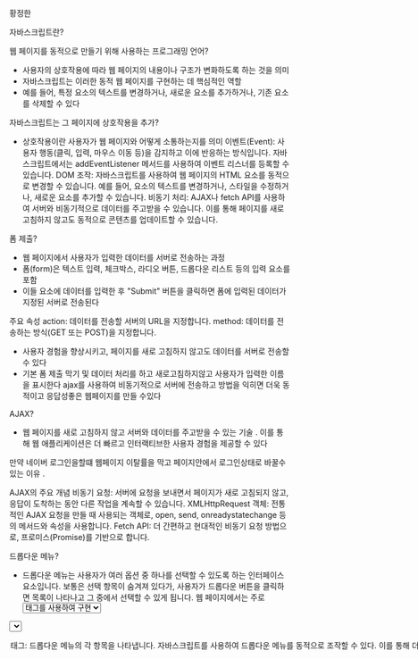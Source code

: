 황정한


자바스크립트란?

웹 페이지를 동적으로 만들기 위해 사용하는 프로그래밍 언어?

* 사용자의 상호작용에 따라 웹 페이지의 내용이나 구조가 변화하도록 하는 것을 의미
* 자바스크립트는 이러한 동적 웹 페이지를 구현하는 데 핵심적인 역할
* 예를 들어, 특정 요소의 텍스트를 변경하거나, 새로운 요소를 추가하거나, 기존 요소를 삭제할 수 있다 




자바스크립트는 그 페이지에 상호작용을 추가?
* 상호작용이란 사용자가 웹 페이지와 어떻게 소통하는지를 의미
이벤트(Event): 사용자 행동(클릭, 입력, 마우스 이동 등)을 감지하고 이에 반응하는 방식입니다. 자바스크립트에서는 addEventListener 메서드를 사용하여 이벤트 리스너를 등록할 수 있습니다.
DOM 조작: 자바스크립트를 사용하여 웹 페이지의 HTML 요소를 동적으로 변경할 수 있습니다. 예를 들어, 요소의 텍스트를 변경하거나, 스타일을 수정하거나, 새로운 요소를 추가할 수 있습니다.
비동기 처리: AJAX나 fetch API를 사용하여 서버와 비동기적으로 데이터를 주고받을 수 있습니다. 이를 통해 페이지를 새로 고침하지 않고도 동적으로 콘텐츠를 업데이트할 수 있습니다.





폼 제출?

* 웹 페이지에서 사용자가 입력한 데이터를 서버로 전송하는 과정
*  폼(form)은 텍스트 입력, 체크박스, 라디오 버튼, 드롭다운 리스트 등의 입력 요소를 포함
* 이들 요소에 데이터를 입력한 후 "Submit" 버튼을 클릭하면 폼에 입력된 데이터가 지정된 서버로 전송된다

주요 속성
action: 데이터를 전송할 서버의 URL을 지정합니다.
method: 데이터를 전송하는 방식(GET 또는 POST)을 지정합니다.

* 사용자 경험을 향상시키고, 페이지를 새로 고침하지 않고도 데이터를 서버로 전송할 수 있다
* 기본 폼 제출 막기 및 데이터 처리를 하고 새로고침하지않고 사용자가 입력한 이름을 표시한다
  ajax를 사용하여 비동기적으로 서버에 전송하고 방법을 익히면 더욱 동적이고 응답성좋은 웹페이지를 만들 수있다




AJAX?
 
 * 웹 페이지를 새로 고침하지 않고 서버와 데이터를 주고받을 수 있는 기술
 . 이를 통해 웹 애플리케이션은 더 빠르고 인터랙티브한 사용자 경험을 제공할 수 있다
 
 만약 네이버 로그인을할떄 웹페이지 이탈률을 막고 페이지안에서 로그인상태로 바꿀수 있는 이유 .

 AJAX의 주요 개념
비동기 요청: 서버에 요청을 보내면서 페이지가 새로 고침되지 않고, 응답이 도착하는 동안 다른 작업을 계속할 수 있습니다.
XMLHttpRequest 객체: 전통적인 AJAX 요청을 만들 때 사용되는 객체로, open, send, onreadystatechange 등의 메서드와 속성을 사용합니다.
Fetch API: 더 간편하고 현대적인 비동기 요청 방법으로, 프로미스(Promise)를 기반으로 합니다.



드롭다운 메뉴?
* 드롭다운 메뉴는 사용자가 여러 옵션 중 하나를 선택할 수 있도록 하는 인터페이스 요소입니다. 보통은 선택 항목이 숨겨져 있다가, 사용자가 드롭다운 버튼을 클릭하면 목록이 나타나고 그 중에서 선택할 수 있게 됩니다. 웹 페이지에서는 주로 <select>와 <option> 태그를 사용하여 구현

<select> 태그: 드롭다운 메뉴의 컨테이너 역할을 합니다.
<option> 태그: 드롭다운 메뉴의 각 항목을 나타냅니다.

* 자바스크립트를 사용하여 드롭다운 메뉴를 동적으로 조작할 수 있다. 이를 통해 더 인터랙티브하고 사용자 친화적인 웹 페이지를 만들 수 있다



인터프리터 언어: 자바스크립트는 컴파일이 필요 없이 브라우저에서 바로 실행됩니다.

동적 타이핑: 변수의 타입이 정적으로 정의되지 않고, 실행 도중에 결정됩니다.

객체 지향: 객체 기반의 프로그래밍을 지원합니다.

이벤트 기반: 이벤트 핸들링을 통해 사용자와의 상호작용을 처리할 수 있습니다.




클라이언트 사이드 스크립팅?
* 웹 페이지에서 사용자의 브라우저에서 실행되는 스크립트를 작성하는 것
*  웹 서버가 아닌 사용자의 컴퓨터에서 실행되며, 주로 웹 페이지의 동작과 상호작용을 향상시키기 위해 사용

클라이언트 사이드 스크립팅은 웹 페이지의 인터랙티브성과 동적 기능을 강화하는 중요한 기술입니다. 자바스크립트를 사용하여 사용자의 브라우저에서 실행되는 코드를 작성함으로써 다양한 상호작용을 구현할 수 있습니다. 이를 통해 사용자 경험을 크게 향상시킬 수 있지만, 보안과 호환성 문제를 고려해야 합니다





서버 개발: Node.js를 이용하여 서버 사이드 애플리케이션을 작성할 수 있습니다.

node.js?
* Node.js는 자바스크립트 런타임 환경으로, 서버 사이드 애플리케이션을 작성할 수 있게 해줍니다. 구체적으로, Node.js는 Chrome V8 자바스크립트 엔진을 사용하여 브라우저 외부에서 자바스크립트를 실행할 수 있도록 합니다. 이를 통해 자바스크립트를 클라이언트 사이드뿐만 아니라 서버 사이드에서도 사용할 수 있게 되었습니다.

* Node.js는 자바스크립트를 사용하여 서버 사이드 애플리케이션을 개발할 수 있게 해주는 강력한 런타임 환경입니다. 비동기 I/O 모델과 단일 스레드 이벤트 루프를 통해 높은 성능과 확장성을 제공하며, npm을 통해 다양한 모듈과 패키지를 활용할 수 있습니다. 웹 서버, API 서버, 실시간 애플리케이션 등 다양한 용도로 Node.js를 활용할 수 있습니다. 더 궁금한 점이 있으면 언제든지 질문해 주세요!

비동기 i/o , apl?

* 데이터의 입출력 처리가 프로그램의 실행을 차단하지 않는 방식 다른작업을 동시에 진행 가능
* api 다수의 클라이언트 요청을 빠르고 효율적으로 처리할 수 있는구조  



React Native, Ionic 등의 프레임워크?

* React Native: 모바일 앱을 빠르고 효율적으로 개발하고자 하는 경우, 특히 React 및 JavaScript에 익숙한 경우에 적합합니다.
Ionic: 모바일 앱을 빠르게 개발하고자 하며, 웹 기술에 더 익숙한 경우에 적합합니다. 특히 하이브리드 앱을 개발하고자 하는 경우에 유용합니다.



// var는 ES5 이전 방식
var name = "John";

// let과 const는 ES6 이후 추가된 방식
let age = 25;
const pi = 3.14;

es5 ? es6?



* ES5와 ES6는 JavaScript 언어의 버전을 가리키는 용어입니다.

ES5 (ECMAScript 5)
ES5는 2009년에 발표된 JavaScript의 5번째 버전입니다. 이전 버전에 비해 몇 가지 새로운 기능이 도입되었으며, 이전에 브라우저에서 널리 지원되는 JavaScript의 주요 버전 중 하나입니다. ES5의 주요 특징은 다음과 같습니다:

Strict Mode: 엄격 모드(Strict Mode)가 도입되어 JavaScript의 작동 방식을 엄격하게 제어합니다.
새로운 메서드 및 기능: Array 및 String과 같은 내장 객체에 새로운 메서드 및 기능이 추가되었습니다.
JSON 지원: JSON 객체를 사용하여 JSON 데이터를 쉽게 처리할 수 있습니다.
Function.prototype.bind(): bind() 메서드를 사용하여 함수의 this 값을 고정시킬 수 있습니다.
Object.create(): 프로토타입 기반 객체 지향 프로그래밍을 위해 Object.create() 메서드가 도입되었습니다.
ES6 (ECMAScript 2015)
ES6는 2015년에 발표된 JavaScript의 6번째 버전입니다. ES6는 ES5에 비해 많은 새로운 기능과 문법적 개선을 제공하며, JavaScript 개발을 더욱 효율적이고 편리하게 만들어줍니다. ES6는 대규모 프로젝트에서 코드의 가독성과 유지보수성을 향상시키는데 중점을 두었습니다. ES6의 주요 특징은 다음과 같습니다:

화살표 함수 (Arrow Functions): () => {} 형태의 간결한 함수 표현을 제공합니다.
const 및 let: 블록 스코프 변수를 도입하여 변수의 범위를 제어할 수 있습니다.
클래스 (Classes): 프로토타입 기반의 객체 지향 프로그래밍을 보완하는 클래스 문법을 제공합니다.
템플릿 리터럴 (Template Literals): `` 백틱을 사용하여 멀티라인 문자열과 표현식 보간을 제공합니다.
디스트럭처링 (Destructuring): 배열이나 객체의 속성을 추출하여 변수에 할당할 수 있습니다.
화살표 함수 (Arrow Functions): 함수 내에서 this를 바인딩하는 방식이 명확하고 간편해졌습니다.
Promise: 비동기 코드를 보다 깔끔하게 작성할 수 있는 Promise를 도입했습니다.
모듈 (Modules): import/export 문법을 통해 모듈 시스템을 지원합니다.
결론
ES6는 JavaScript 개발을 현대적이고 효율적으로 만들어주는 많은 새로운 기능을 제공하며, ES5보다 더 많은 개발자들이 사용하고 있습니다. 하지만 여전히 일부 브라우저에서 모든 ES6 기능을 지원하지 않을 수 있으므로, ES5와 ES6 모두를 이해하고 사용하는 것이 중요합니다. ES6는 Babel과 같은 도구를 사용하여 이전 버전의 JavaScript으로 변환할 수 있기 때문에, ES6를 사용하여 개발하고 이를 ES5로 변환하여 브라우저에서 실행할 수 있습니다.

```
// 전통적인 함수 정의
function greet(name) {
  return "Hello, " + name;
}

// 화살표 함수 (ES6 이후)
const greet = (name) => {
  return "Hello, " + name;
}; 
```

화살표 함수?

동기 비동기 ?
* 동기적 작업은 순차적으로 실행되며, 한 작업이 완료될 때까지 다음 작업을 실행하지 않습니다. 반면에 비동기적 작업은 작업의 완료를 기다리지 않고 다음 코드를 실행하며, 나중에 결과가 준비되면 콜백 함수나 프라미스를 통해 처리합니다. JavaScript에서 비동기적 작업은 일반적으로 네트워크 요청, 파일 읽기, 타이머 등의 작업에서 사용됩니다.


JavaScript에서 스코프(Scope)는 변수나 함수가 접근할 수 있는 유효 범위를 의미합니다. 스코프에는 함수 스코프(Function Scope)와 블록 스코프(Block Scope)가 있습니다.

함수 스코프 (Function Scope)
함수 스코프는 변수가 함수 내부에서 선언될 때, 해당 함수 내에서만 유효한 범위를 가집니다. 즉, 함수 내부에서 선언된 변수는 함수 외부에서 접근할 수 없습니다. JavaScript에서 var 키워드로 선언된 변수는 함수 스코프를 가집니다.

예시:
javascript
코드 복사
function myFunction() {
    var x = 10; // 함수 스코프
    console.log(x); // 10
}

myFunction();
console.log(x); // ReferenceError: x is not defined
위 예시에서 x 변수는 myFunction 함수 내부에서 선언되었기 때문에 함수 외부에서는 접근할 수 없습니다.

블록 스코프 (Block Scope)
블록 스코프는 변수가 블록(중괄호 {}) 내부에서 선언될 때, 해당 블록 내부에서만 유효한 범위를 가집니다. 블록은 함수, 조건문, 반복문 등에서 사용되는 중괄호를 의미합니다. JavaScript에서 let과 const 키워드로 선언된 변수는 블록 스코프를 가집니다.

예시:
javascript
코드 복사
{
    let y = 20; // 블록 스코프
    const z = 30; // 블록 스코프
    console.log(y); // 20
    console.log(z); // 30
}

console.log(y); // ReferenceError: y is not defined
console.log(z); // ReferenceError: z is not defined
위 예시에서 y와 z 변수는 블록 내부에서 선언되었기 때문에 블록 외부에서는 접근할 수 없습니다.

차이점 요약
함수 스코프(Function Scope): var 키워드로 선언된 변수는 함수 내부에서만 유효합니다.
블록 스코프(Block Scope): let과 const 키워드로 선언된 변수는 블록 내부에서만 유효합니다.
블록 스코프는 ES6(ECMAScript 2015)에서 도입되었으며, 이를 통해 더 안전하고 예측 가능한 변수를 사용할 수 있게 되었습니다. 블록 스코프를 사용하면 변수의 범위를 더 좁게 제한할 수 있어 코드의 오류를 줄이고 가독성을 높일 수 있습니다.


기본 문법과 데이터 타입

변수 선언: var, let, const
데이터 타입: 숫자, 문자열, 불리언, 객체, 배열, 함수, null, undefined
연산자: 산술 연산자, 비교 연산자, 논리 연산자, 할당 연산자

기본 구조

조건문: if, else if, else, switch
반복문: for, while, do while, for...in, for...of
함수: 함수 선언, 함수 표현식, 화살표 함수

객체와 배열

객체: 객체 리터럴, 객체 생성, 프로퍼티 접근, 메서드
배열: 배열 리터럴, 배열 메서드(push, pop, shift, unshift, map, filter, reduce 등)

스코프와 클로저

스코프: 전역 스코프, 함수 스코프, 블록 스코프
클로저: 클로저의 개념과 활용

ES6+ 문법

템플릿 리터럴: 백틱(``` ``)을 사용한 문자열
디스트럭처링 할당: 배열 및 객체 디스트럭처링
기본 매개변수: 함수의 기본 매개변수 설정
나머지 매개변수와 스프레드 문법: ... 사용
객체 리터럴 개선: 축약된 프로퍼티 이름, 메서드 정의
클래스: 클래스 선언, 생성자, 상속

비동기 프로그래밍

콜백 함수: 기본적인 콜백 패턴
Promise: Promise 객체, then, catch
async/await: 비동기 함수, await 키워드

모듈

ES6 모듈: import, export
CommonJS 모듈: require, module.exports


에러 처리

try/catch: 예외 처리
throw: 예외 발생


고급 객체 지향 프로그래밍

프로토타입: 프로토타입 기반 상속
심볼: Symbol 타입
이터레이터와 제너레이터: Iterator, Generator 함수


브라우저 환경

DOM 조작: getElementById, querySelector, createElement, appendChild 등
이벤트 처리: addEventListener, 이벤트 객체
AJAX: XMLHttpRequest, fetch API


기타 유용한 기능

Map, Set: ES6의 새로운 컬렉션 타입
Proxy와 Reflect: 객체의 동작을 가로채고 제어
정규 표현식: 정규 표현식을 사용한 문자열 검색과 대체